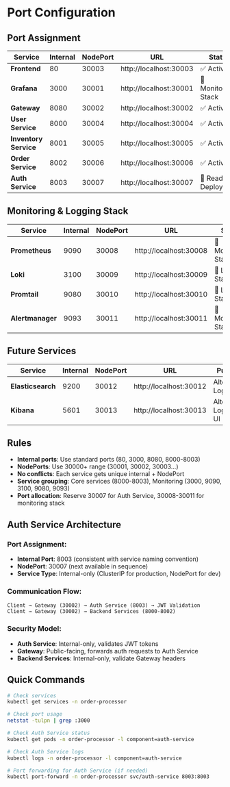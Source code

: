 # Port Configuration

## Port Assignment

| Service | Internal | NodePort | URL | Status |
|---------|----------|----------|-----|---------|
| **Frontend** | 80 | 30003 | http://localhost:30003 | ✅ Active |
| **Grafana** | 3000 | 30001 | http://localhost:30001 | 🔄 Monitoring Stack |
| **Gateway** | 8080 | 30002 | http://localhost:30002 | ✅ Active |
| **User Service** | 8000 | 30004 | http://localhost:30004 | ✅ Active |
| **Inventory Service** | 8001 | 30005 | http://localhost:30005 | ✅ Active |
| **Order Service** | 8002 | 30006 | http://localhost:30006 | ✅ Active |
| **Auth Service** | 8003 | 30007 | http://localhost:30007 | 🚧 Ready for Deployment |

## Monitoring & Logging Stack

| Service | Internal | NodePort | URL | Status |
|---------|----------|----------|-----|---------|
| **Prometheus** | 9090 | 30008 | http://localhost:30008 | 🔄 Monitoring Stack |
| **Loki** | 3100 | 30009 | http://localhost:30009 | 🔄 Logging Stack |
| **Promtail** | 9080 | 30010 | http://localhost:30010 | 🔄 Logging Stack |
| **Alertmanager** | 9093 | 30011 | http://localhost:30011 | 🔄 Monitoring Stack |

## Future Services

| Service | Internal | NodePort | URL | Purpose |
|---------|----------|----------|-----|---------|
| **Elasticsearch** | 9200 | 30012 | http://localhost:30012 | Alternative Logging |
| **Kibana** | 5601 | 30013 | http://localhost:30013 | Alternative Logging UI |

## Rules
- **Internal ports**: Use standard ports (80, 3000, 8080, 8000-8003)
- **NodePorts**: Use 30000+ range (30001, 30002, 30003...)
- **No conflicts**: Each service gets unique internal + NodePort
- **Service grouping**: Core services (8000-8003), Monitoring (3000, 9090, 3100, 9080, 9093)
- **Port allocation**: Reserve 30007 for Auth Service, 30008-30011 for monitoring stack

## Auth Service Architecture

### **Port Assignment:**
- **Internal Port**: 8003 (consistent with service naming convention)
- **NodePort**: 30007 (next available in sequence)
- **Service Type**: Internal-only (ClusterIP for production, NodePort for dev)

### **Communication Flow:**
```
Client → Gateway (30002) → Auth Service (8003) → JWT Validation
Client → Gateway (30002) → Backend Services (8000-8002)
```

### **Security Model:**
- **Auth Service**: Internal-only, validates JWT tokens
- **Gateway**: Public-facing, forwards auth requests to Auth Service
- **Backend Services**: Internal-only, validate Gateway headers

## Quick Commands
```bash
# Check services
kubectl get services -n order-processor

# Check port usage
netstat -tulpn | grep :3000

# Check Auth Service status
kubectl get pods -n order-processor -l component=auth-service

# Check Auth Service logs
kubectl logs -n order-processor -l component=auth-service

# Port forwarding for Auth Service (if needed)
kubectl port-forward -n order-processor svc/auth-service 8003:8003
```
